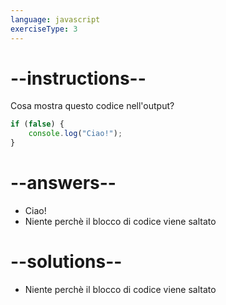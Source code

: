 ```yaml
---
language: javascript
exerciseType: 3
---
```


# --instructions--

Cosa mostra questo codice nell'output?
```javascript
if (false) {
    console.log("Ciao!");
}
```

# --answers--

- Ciao!
- Niente perchè il blocco di codice viene saltato

# --solutions--

- Niente perchè il blocco di codice viene saltato
